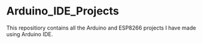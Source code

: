 # Arduino_IDE_Projects
This repositiory contains all the Arduino and ESP8266 projects I have made using Arduino IDE.
